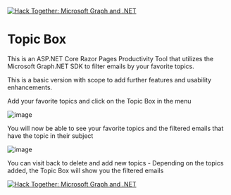 [![Hack Together: Microsoft Graph and .NET](https://img.shields.io/badge/Microsoft%20-Hack--Together-orange?style=for-the-badge&logo=microsoft)](https://github.com/microsoft/hack-together)

# Topic Box
This is an ASP.NET Core Razor Pages Productivity Tool that utilizes the Microsoft Graph.NET SDK to filter emails by your favorite topics. 

This is a basic version with scope to add further features and usability enhancements.

Add your favorite topics and click on the Topic Box in the menu

![image](https://user-images.githubusercontent.com/40687015/223748949-4dad6f22-e310-4aab-86d1-a68b2a3e56ee.png)

You will now be able to see your favorite topics and the filtered emails that have the topic in their subject

![image](https://user-images.githubusercontent.com/40687015/223749047-44636ec4-bcab-4b58-a84c-30fa70536430.png)

You can visit back to delete and add new topics - Depending on the topics added, the Topic Box will show you the filtered emails

[![Hack Together: Microsoft Graph and .NET](https://img.shields.io/badge/Microsoft%20-Hack--Together-orange?style=for-the-badge&logo=microsoft)](https://github.com/microsoft/hack-together)
